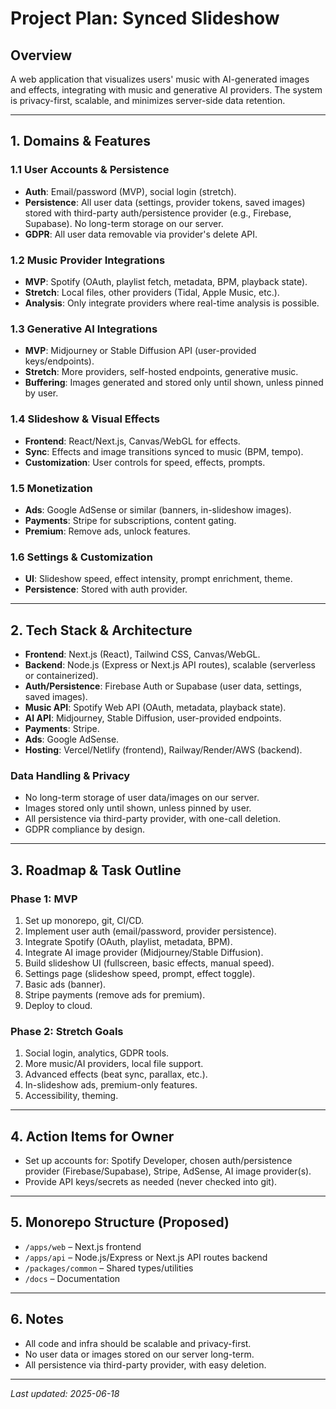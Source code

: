# Project Plan: Synced Slideshow

## Overview
A web application that visualizes users' music with AI-generated images and effects, integrating with music and generative AI providers. The system is privacy-first, scalable, and minimizes server-side data retention.

---

## 1. Domains & Features

### 1.1 User Accounts & Persistence
- **Auth**: Email/password (MVP), social login (stretch).
- **Persistence**: All user data (settings, provider tokens, saved images) stored with third-party auth/persistence provider (e.g., Firebase, Supabase). No long-term storage on our server.
- **GDPR**: All user data removable via provider's delete API.

### 1.2 Music Provider Integrations
- **MVP**: Spotify (OAuth, playlist fetch, metadata, BPM, playback state).
- **Stretch**: Local files, other providers (Tidal, Apple Music, etc.).
- **Analysis**: Only integrate providers where real-time analysis is possible.

### 1.3 Generative AI Integrations
- **MVP**: Midjourney or Stable Diffusion API (user-provided keys/endpoints).
- **Stretch**: More providers, self-hosted endpoints, generative music.
- **Buffering**: Images generated and stored only until shown, unless pinned by user.

### 1.4 Slideshow & Visual Effects
- **Frontend**: React/Next.js, Canvas/WebGL for effects.
- **Sync**: Effects and image transitions synced to music (BPM, tempo).
- **Customization**: User controls for speed, effects, prompts.

### 1.5 Monetization
- **Ads**: Google AdSense or similar (banners, in-slideshow images).
- **Payments**: Stripe for subscriptions, content gating.
- **Premium**: Remove ads, unlock features.

### 1.6 Settings & Customization
- **UI**: Slideshow speed, effect intensity, prompt enrichment, theme.
- **Persistence**: Stored with auth provider.

---

## 2. Tech Stack & Architecture

- **Frontend**: Next.js (React), Tailwind CSS, Canvas/WebGL.
- **Backend**: Node.js (Express or Next.js API routes), scalable (serverless or containerized).
- **Auth/Persistence**: Firebase Auth or Supabase (user data, settings, saved images).
- **Music API**: Spotify Web API (OAuth, metadata, playback state).
- **AI API**: Midjourney, Stable Diffusion, user-provided endpoints.
- **Payments**: Stripe.
- **Ads**: Google AdSense.
- **Hosting**: Vercel/Netlify (frontend), Railway/Render/AWS (backend).

### Data Handling & Privacy
- No long-term storage of user data/images on our server.
- Images stored only until shown, unless pinned by user.
- All persistence via third-party provider, with one-call deletion.
- GDPR compliance by design.

---

## 3. Roadmap & Task Outline

### Phase 1: MVP
1. Set up monorepo, git, CI/CD.
2. Implement user auth (email/password, provider persistence).
3. Integrate Spotify (OAuth, playlist, metadata, BPM).
4. Integrate AI image provider (Midjourney/Stable Diffusion).
5. Build slideshow UI (fullscreen, basic effects, manual speed).
6. Settings page (slideshow speed, prompt, effect toggle).
7. Basic ads (banner).
8. Stripe payments (remove ads for premium).
9. Deploy to cloud.

### Phase 2: Stretch Goals
1. Social login, analytics, GDPR tools.
2. More music/AI providers, local file support.
3. Advanced effects (beat sync, parallax, etc.).
4. In-slideshow ads, premium-only features.
5. Accessibility, theming.

---

## 4. Action Items for Owner
- Set up accounts for: Spotify Developer, chosen auth/persistence provider (Firebase/Supabase), Stripe, AdSense, AI image provider(s).
- Provide API keys/secrets as needed (never checked into git).

---

## 5. Monorepo Structure (Proposed)
- `/apps/web` – Next.js frontend
- `/apps/api` – Node.js/Express or Next.js API routes backend
- `/packages/common` – Shared types/utilities
- `/docs` – Documentation

---

## 6. Notes
- All code and infra should be scalable and privacy-first.
- No user data or images stored on our server long-term.
- All persistence via third-party provider, with easy deletion.

---

*Last updated: 2025-06-18*
